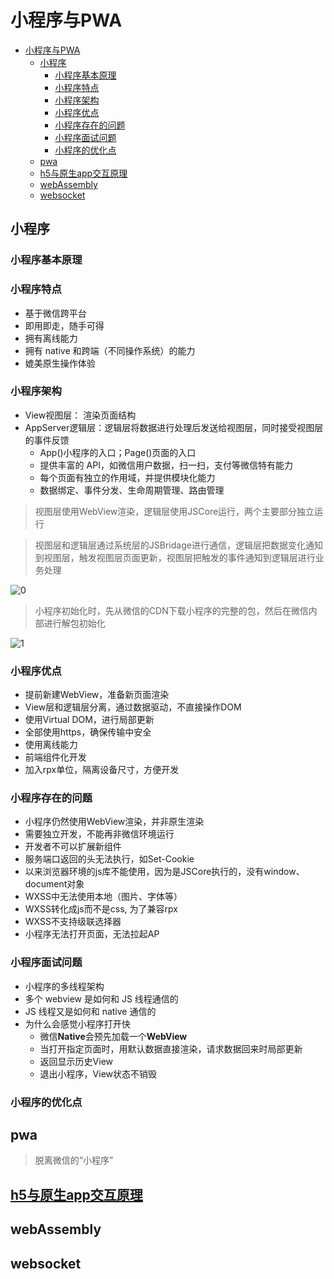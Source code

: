 # 小程序与PWA

- [小程序与PWA](#小程序与pwa)
  - [小程序](#小程序)
    - [小程序基本原理](#小程序基本原理)
    - [小程序特点](#小程序特点)
    - [小程序架构](#小程序架构)
    - [小程序优点](#小程序优点)
    - [小程序存在的问题](#小程序存在的问题)
    - [小程序面试问题](#小程序面试问题)
    - [小程序的优化点](#小程序的优化点)
  - [pwa](#pwa)
  - [h5与原生app交互原理](#h5与原生app交互原理)
  - [webAssembly](#webassembly)
  - [websocket](#websocket)

## 小程序

### 小程序基本原理

### 小程序特点

* 基于微信跨平台
* 即用即走，随手可得
* 拥有离线能力
* 拥有 native 和跨端（不同操作系统）的能力
* 媲美原生操作体验

### 小程序架构

* View视图层： 渲染页面结构
* AppServer逻辑层：逻辑层将数据进行处理后发送给视图层，同时接受视图层的事件反馈
  + App()小程序的入口；Page()页面的入口
  + 提供丰富的 API，如微信用户数据，扫一扫，支付等微信特有能力
  + 每个页面有独立的作用域，并提供模块化能力
  + 数据绑定、事件分发、生命周期管理、路由管理

> 视图层使用WebView渲染，逻辑层使用JSCore运行，两个主要部分独立运行

> 视图层和逻辑层通过系统层的JSBridage进行通信，逻辑层把数据变化通知到视图层，触发视图层页面更新，视图层把触发的事件通知到逻辑层进行业务处理

![0](https://user-gold-cdn.xitu.io/2017/1/14/45dc93cb00e30544c7e90c28fa635730?imageView2/0/w/1280/h/960/format/webp/ignore-error/1)

> 小程序初始化时，先从微信的CDN下载小程序的完整的包，然后在微信内部进行解包初始化

![1](https://user-gold-cdn.xitu.io/2017/1/14/7f05886d07461131cc6061b2bb8b7a0e?imageView2/0/w/1280/h/960/format/webp/ignore-error/1)

### 小程序优点

* 提前新建WebView，准备新页面渲染
* View层和逻辑层分离，通过数据驱动，不直接操作DOM
* 使用Virtual DOM，进行局部更新
* 全部使用https，确保传输中安全
* 使用离线能力
* 前端组件化开发
* 加入rpx单位，隔离设备尺寸，方便开发

### 小程序存在的问题

* 小程序仍然使用WebView渲染，并非原生渲染
* 需要独立开发，不能再非微信环境运行
* 开发者不可以扩展新组件
* 服务端口返回的头无法执行，如Set-Cookie
* 以来浏览器环境的js库不能使用，因为是JSCore执行的，没有window、document对象
* WXSS中无法使用本地（图片、字体等）
* WXSS转化成js而不是css, 为了兼容rpx
* WXSS不支持级联选择器
* 小程序无法打开页面，无法拉起AP

### 小程序面试问题

* 小程序的多线程架构
* 多个 webview 是如何和 JS 线程通信的
* JS 线程又是如何和 native 通信的
* 为什么会感觉小程序打开快
    - 微信**Native**会预先加载一个**WebView**
    - 当打开指定页面时，用默认数据直接渲染，请求数据回来时局部更新
    - 返回显示历史View
    - 退出小程序，View状态不销毁

### 小程序的优化点

## pwa

> 脱离微信的“小程序”

## [h5与原生app交互原理](https://segmentfault.com/a/1190000016759517)

## webAssembly

## websocket
